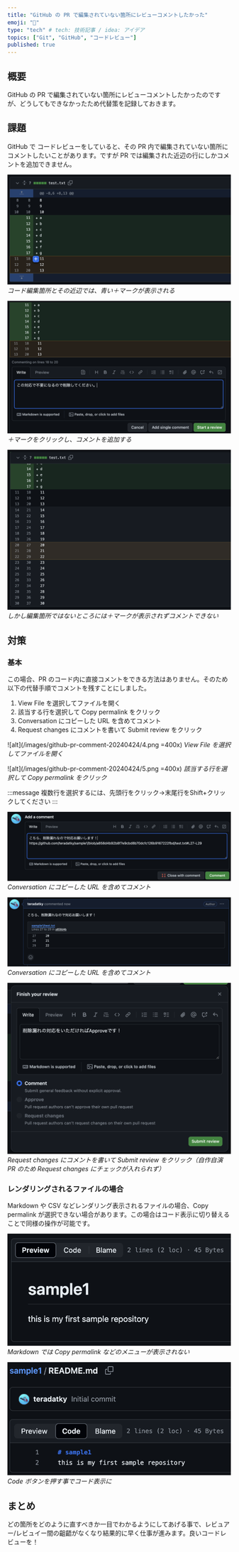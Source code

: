 ```yaml
---
title: "GitHub の PR で編集されていない箇所にレビューコメントしたかった"
emoji: "🐙"
type: "tech" # tech: 技術記事 / idea: アイデア
topics: ["Git", "GitHub", "コードレビュー"]
published: true
---
```


## 概要

GitHub の PR で編集されていない箇所にレビューコメントしたかったのですが、どうしてもできなかったため代替策を記録しておきます。

## 課題

GitHub で コードレビューをしていると、その PR 内で編集されていない箇所にコメントしたいことがあります。ですが PR では編集された近辺の行にしかコメントを追加できません。

![alt](/images/github-pr-comment-20240424/1.png)
*コード編集箇所とその近辺では、青い＋マークが表示される*

![alt](/images/github-pr-comment-20240424/2.png)
*＋マークをクリックし、コメントを追加する*

![alt](/images/github-pr-comment-20240424/3.png)
*しかし編集箇所ではないところには＋マークが表示されずコメントできない*

## 対策

### 基本

この場合、PR のコード内に直接コメントをできる方法はありません。そのため以下の代替手順でコメントを残すことにしました。

1. View File を選択してファイルを開く
1. 該当する行を選択して Copy permalink をクリック
1. Conversation にコピーした URL を含めてコメント
1. Request changes にコメントを書いて Submit review をクリック

![alt](/images/github-pr-comment-20240424/4.png =400x)
*View File を選択してファイルを開く*

![alt](/images/github-pr-comment-20240424/5.png =400x)
*該当する行を選択して Copy permalink をクリック*

:::message
複数行を選択するには、先頭行をクリック→末尾行をShift+クリックしてください
:::

![alt](/images/github-pr-comment-20240424/6.png)
*Conversation にコピーした URL を含めてコメント*

![alt](/images/github-pr-comment-20240424/7.png)
*Conversation にコピーした URL を含めてコメント*

![alt](/images/github-pr-comment-20240424/8.png)
*Request changes にコメントを書いて Submit review をクリック（自作自演 PR のため Request changes にチェックが入れられず）*

### レンダリングされるファイルの場合

Markdown や CSV などレンダリング表示されるファイルの場合、Copy permalink が選択できない場合があります。この場合はコード表示に切り替えることで同様の操作が可能です。

![alt](/images/github-pr-comment-20240424/9.png)
*Markdown では Copy permalink などのメニューが表示されない*

![alt](/images/github-pr-comment-20240424/10.png)
*Code ボタンを押す事でコード表示に*

## まとめ

どの箇所をどのように直すべきか一目でわかるようにしてあげる事で、レビュアー/レビュイー間の齟齬がなくなり結果的に早く仕事が進みます。良いコードレビューを！
